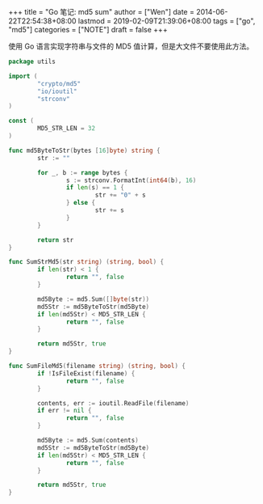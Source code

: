 +++
title = "Go 笔记: md5 sum"
author = ["Wen"]
date = 2014-06-22T22:54:38+08:00
lastmod = 2019-02-09T21:39:06+08:00
tags = ["go", "md5"]
categories = ["NOTE"]
draft = false
+++

使用 Go 语言实现字符串与文件的 MD5 值计算，但是大文件不要使用此方法。

```go
package utils

import (
        "crypto/md5"
        "io/ioutil"
        "strconv"
)

const (
        MD5_STR_LEN = 32
)

func md5ByteToStr(bytes [16]byte) string {
        str := ""

        for _, b := range bytes {
                s := strconv.FormatInt(int64(b), 16)
                if len(s) == 1 {
                        str += "0" + s
                } else {
                        str += s
                }
        }

        return str
}

func SumStrMd5(str string) (string, bool) {
        if len(str) < 1 {
                return "", false
        }

        md5Byte := md5.Sum([]byte(str))
        md5Str := md5ByteToStr(md5Byte)
        if len(md5Str) < MD5_STR_LEN {
                return "", false
        }

        return md5Str, true
}

func SumFileMd5(filename string) (string, bool) {
        if !IsFileExist(filename) {
                return "", false
        }

        contents, err := ioutil.ReadFile(filename)
        if err != nil {
                return "", false
        }

        md5Byte := md5.Sum(contents)
        md5Str := md5ByteToStr(md5Byte)
        if len(md5Str) < MD5_STR_LEN {
                return "", false
        }

        return md5Str, true
}
```
